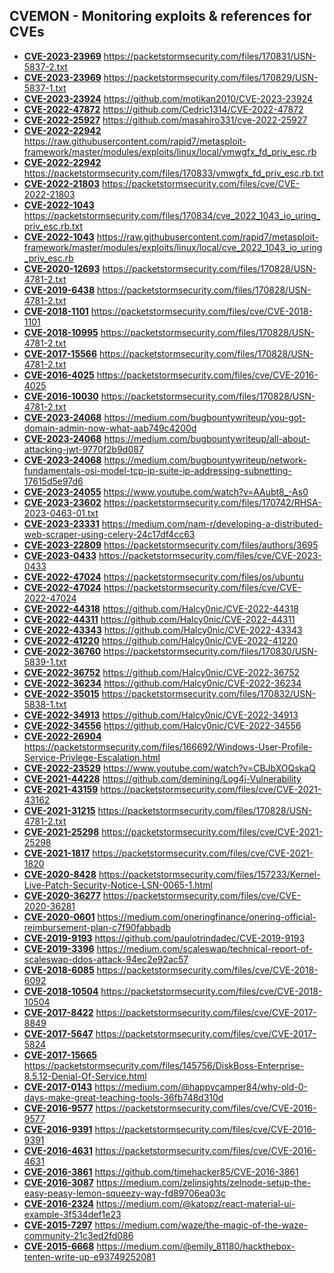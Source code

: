 ## CVEMON - Monitoring exploits & references for CVEs
- **[CVE-2023-23969](https://in.scanfactory.io/cvemon/CVE-2023-23969.html)** https://packetstormsecurity.com/files/170831/USN-5837-2.txt
- **[CVE-2023-23969](https://in.scanfactory.io/cvemon/CVE-2023-23969.html)** https://packetstormsecurity.com/files/170829/USN-5837-1.txt
- **[CVE-2023-23924](https://in.scanfactory.io/cvemon/CVE-2023-23924.html)** https://github.com/motikan2010/CVE-2023-23924
- **[CVE-2022-47872](https://in.scanfactory.io/cvemon/CVE-2022-47872.html)** https://github.com/Cedric1314/CVE-2022-47872
- **[CVE-2022-25927](https://in.scanfactory.io/cvemon/CVE-2022-25927.html)** https://github.com/masahiro331/cve-2022-25927
- **[CVE-2022-22942](https://in.scanfactory.io/cvemon/CVE-2022-22942.html)** https://raw.githubusercontent.com/rapid7/metasploit-framework/master/modules/exploits/linux/local/vmwgfx_fd_priv_esc.rb
- **[CVE-2022-22942](https://in.scanfactory.io/cvemon/CVE-2022-22942.html)** https://packetstormsecurity.com/files/170833/vmwgfx_fd_priv_esc.rb.txt
- **[CVE-2022-21803](https://in.scanfactory.io/cvemon/CVE-2022-21803.html)** https://packetstormsecurity.com/files/cve/CVE-2022-21803
- **[CVE-2022-1043](https://in.scanfactory.io/cvemon/CVE-2022-1043.html)** https://packetstormsecurity.com/files/170834/cve_2022_1043_io_uring_priv_esc.rb.txt
- **[CVE-2022-1043](https://in.scanfactory.io/cvemon/CVE-2022-1043.html)** https://raw.githubusercontent.com/rapid7/metasploit-framework/master/modules/exploits/linux/local/cve_2022_1043_io_uring_priv_esc.rb
- **[CVE-2020-12693](https://in.scanfactory.io/cvemon/CVE-2020-12693.html)** https://packetstormsecurity.com/files/170828/USN-4781-2.txt
- **[CVE-2019-6438](https://in.scanfactory.io/cvemon/CVE-2019-6438.html)** https://packetstormsecurity.com/files/170828/USN-4781-2.txt
- **[CVE-2018-1101](https://in.scanfactory.io/cvemon/CVE-2018-1101.html)** https://packetstormsecurity.com/files/cve/CVE-2018-1101
- **[CVE-2018-10995](https://in.scanfactory.io/cvemon/CVE-2018-10995.html)** https://packetstormsecurity.com/files/170828/USN-4781-2.txt
- **[CVE-2017-15566](https://in.scanfactory.io/cvemon/CVE-2017-15566.html)** https://packetstormsecurity.com/files/170828/USN-4781-2.txt
- **[CVE-2016-4025](https://in.scanfactory.io/cvemon/CVE-2016-4025.html)** https://packetstormsecurity.com/files/cve/CVE-2016-4025
- **[CVE-2016-10030](https://in.scanfactory.io/cvemon/CVE-2016-10030.html)** https://packetstormsecurity.com/files/170828/USN-4781-2.txt
- **[CVE-2023-24068](https://in.scanfactory.io/cvemon/CVE-2023-24068.html)** https://medium.com/bugbountywriteup/you-got-domain-admin-now-what-aab749c4200d
- **[CVE-2023-24068](https://in.scanfactory.io/cvemon/CVE-2023-24068.html)** https://medium.com/bugbountywriteup/all-about-attacking-jwt-9770f2b9d087
- **[CVE-2023-24068](https://in.scanfactory.io/cvemon/CVE-2023-24068.html)** https://medium.com/bugbountywriteup/network-fundamentals-osi-model-tcp-ip-suite-ip-addressing-subnetting-17615d5e97d6
- **[CVE-2023-24055](https://in.scanfactory.io/cvemon/CVE-2023-24055.html)** https://www.youtube.com/watch?v=AAubt8_-As0
- **[CVE-2023-23602](https://in.scanfactory.io/cvemon/CVE-2023-23602.html)** https://packetstormsecurity.com/files/170742/RHSA-2023-0463-01.txt
- **[CVE-2023-23331](https://in.scanfactory.io/cvemon/CVE-2023-23331.html)** https://medium.com/nam-r/developing-a-distributed-web-scraper-using-celery-24c17df4cc63
- **[CVE-2023-22809](https://in.scanfactory.io/cvemon/CVE-2023-22809.html)** https://packetstormsecurity.com/files/authors/3695
- **[CVE-2023-0433](https://in.scanfactory.io/cvemon/CVE-2023-0433.html)** https://packetstormsecurity.com/files/cve/CVE-2023-0433
- **[CVE-2022-47024](https://in.scanfactory.io/cvemon/CVE-2022-47024.html)** https://packetstormsecurity.com/files/os/ubuntu
- **[CVE-2022-47024](https://in.scanfactory.io/cvemon/CVE-2022-47024.html)** https://packetstormsecurity.com/files/cve/CVE-2022-47024
- **[CVE-2022-44318](https://in.scanfactory.io/cvemon/CVE-2022-44318.html)** https://github.com/Halcy0nic/CVE-2022-44318
- **[CVE-2022-44311](https://in.scanfactory.io/cvemon/CVE-2022-44311.html)** https://github.com/Halcy0nic/CVE-2022-44311
- **[CVE-2022-43343](https://in.scanfactory.io/cvemon/CVE-2022-43343.html)** https://github.com/Halcy0nic/CVE-2022-43343
- **[CVE-2022-41220](https://in.scanfactory.io/cvemon/CVE-2022-41220.html)** https://github.com/Halcy0nic/CVE-2022-41220
- **[CVE-2022-36760](https://in.scanfactory.io/cvemon/CVE-2022-36760.html)** https://packetstormsecurity.com/files/170830/USN-5839-1.txt
- **[CVE-2022-36752](https://in.scanfactory.io/cvemon/CVE-2022-36752.html)** https://github.com/Halcy0nic/CVE-2022-36752
- **[CVE-2022-36234](https://in.scanfactory.io/cvemon/CVE-2022-36234.html)** https://github.com/Halcy0nic/CVE-2022-36234
- **[CVE-2022-35015](https://in.scanfactory.io/cvemon/CVE-2022-35015.html)** https://packetstormsecurity.com/files/170832/USN-5838-1.txt
- **[CVE-2022-34913](https://in.scanfactory.io/cvemon/CVE-2022-34913.html)** https://github.com/Halcy0nic/CVE-2022-34913
- **[CVE-2022-34556](https://in.scanfactory.io/cvemon/CVE-2022-34556.html)** https://github.com/Halcy0nic/CVE-2022-34556
- **[CVE-2022-26904](https://in.scanfactory.io/cvemon/CVE-2022-26904.html)** https://packetstormsecurity.com/files/166692/Windows-User-Profile-Service-Privlege-Escalation.html
- **[CVE-2022-23529](https://in.scanfactory.io/cvemon/CVE-2022-23529.html)** https://www.youtube.com/watch?v=CBJbXOQskaQ
- **[CVE-2021-44228](https://in.scanfactory.io/cvemon/CVE-2021-44228.html)** https://github.com/demining/Log4j-Vulnerability
- **[CVE-2021-43159](https://in.scanfactory.io/cvemon/CVE-2021-43159.html)** https://packetstormsecurity.com/files/cve/CVE-2021-43162
- **[CVE-2021-31215](https://in.scanfactory.io/cvemon/CVE-2021-31215.html)** https://packetstormsecurity.com/files/170828/USN-4781-2.txt
- **[CVE-2021-25298](https://in.scanfactory.io/cvemon/CVE-2021-25298.html)** https://packetstormsecurity.com/files/cve/CVE-2021-25298
- **[CVE-2021-1817](https://in.scanfactory.io/cvemon/CVE-2021-1817.html)** https://packetstormsecurity.com/files/cve/CVE-2021-1820
- **[CVE-2020-8428](https://in.scanfactory.io/cvemon/CVE-2020-8428.html)** https://packetstormsecurity.com/files/157233/Kernel-Live-Patch-Security-Notice-LSN-0065-1.html
- **[CVE-2020-36277](https://in.scanfactory.io/cvemon/CVE-2020-36277.html)** https://packetstormsecurity.com/files/cve/CVE-2020-36281
- **[CVE-2020-0601](https://in.scanfactory.io/cvemon/CVE-2020-0601.html)** https://medium.com/oneringfinance/onering-official-reimbursement-plan-c7f90fabbadb
- **[CVE-2019-9193](https://in.scanfactory.io/cvemon/CVE-2019-9193.html)** https://github.com/paulotrindadec/CVE-2019-9193
- **[CVE-2019-3396](https://in.scanfactory.io/cvemon/CVE-2019-3396.html)** https://medium.com/scaleswap/technical-report-of-scaleswap-ddos-attack-94ec2e92ac57
- **[CVE-2018-6085](https://in.scanfactory.io/cvemon/CVE-2018-6085.html)** https://packetstormsecurity.com/files/cve/CVE-2018-6092
- **[CVE-2018-10504](https://in.scanfactory.io/cvemon/CVE-2018-10504.html)** https://packetstormsecurity.com/files/cve/CVE-2018-10504
- **[CVE-2017-8422](https://in.scanfactory.io/cvemon/CVE-2017-8422.html)** https://packetstormsecurity.com/files/cve/CVE-2017-8849
- **[CVE-2017-5647](https://in.scanfactory.io/cvemon/CVE-2017-5647.html)** https://packetstormsecurity.com/files/cve/CVE-2017-5824
- **[CVE-2017-15665](https://in.scanfactory.io/cvemon/CVE-2017-15665.html)** https://packetstormsecurity.com/files/145756/DiskBoss-Enterprise-8.5.12-Denial-Of-Service.html
- **[CVE-2017-0143](https://in.scanfactory.io/cvemon/CVE-2017-0143.html)** https://medium.com/@happycamper84/why-old-0-days-make-great-teaching-tools-36fb748d310d
- **[CVE-2016-9577](https://in.scanfactory.io/cvemon/CVE-2016-9577.html)** https://packetstormsecurity.com/files/cve/CVE-2016-9577
- **[CVE-2016-9391](https://in.scanfactory.io/cvemon/CVE-2016-9391.html)** https://packetstormsecurity.com/files/cve/CVE-2016-9391
- **[CVE-2016-4631](https://in.scanfactory.io/cvemon/CVE-2016-4631.html)** https://packetstormsecurity.com/files/cve/CVE-2016-4631
- **[CVE-2016-3861](https://in.scanfactory.io/cvemon/CVE-2016-3861.html)** https://github.com/timehacker85/CVE-2016-3861
- **[CVE-2016-3087](https://in.scanfactory.io/cvemon/CVE-2016-3087.html)** https://medium.com/zelinsights/zelnode-setup-the-easy-peasy-lemon-squeezy-way-fd89706ea03c
- **[CVE-2016-2324](https://in.scanfactory.io/cvemon/CVE-2016-2324.html)** https://medium.com/@katopz/react-material-ui-example-3f534def1e23
- **[CVE-2015-7297](https://in.scanfactory.io/cvemon/CVE-2015-7297.html)** https://medium.com/waze/the-magic-of-the-waze-community-21c3ed2fd086
- **[CVE-2015-6668](https://in.scanfactory.io/cvemon/CVE-2015-6668.html)** https://medium.com/@emily_81180/hackthebox-tenten-write-up-e93749252081
